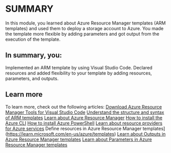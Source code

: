 # SUMMARY

In this module, you learned about Azure Resource Manager templates (ARM templates) and used them to deploy a storage account to Azure. You made the template more flexible by adding parameters and got output from the execution of the template.

## In summary, you:
Implemented an ARM template by using Visual Studio Code.
Declared resources and added flexibility to your template by adding resources, parameters, and outputs.

## Learn more
To learn more, check out the following articles:
[Download Azure Resource Manager Tools for Visual Studio Code](https://marketplace.visualstudio.com/items?itemName=msazurermtools.azurerm-vscode-tools)
[Understand the structure and syntax of ARM templates](https://learn.microsoft.com/en-us/azure/azure-resource-manager/templates/template-syntax)
[Learn about Azure Resource Manager](https://learn.microsoft.com/en-us/azure/azure-resource-manager/management/overview)
[How to install the Azure CLI](https://learn.microsoft.com/en-us/cli/azure/install-azure-cli)
[How to install Azure PowerShell](https://learn.microsoft.com/en-us/powershell/azure/install-az-ps)
[Learn about resource providers for Azure services](https://learn.microsoft.com/en-us/azure/azure-resource-manager/management/azure-services-resource-providers)
Define resources in Azure Resource Manager templates](https://learn.microsoft.com/en-us/azure/templates)
[Learn about Outputs in Azure Resource Manager templates](https://learn.microsoft.com/en-us/azure/azure-resource-manager/templates/template-outputs?tabs=azure-powershell)
[Learn about Parameters in Azure Resource Manager templates](https://learn.microsoft.com/en-us/azure/azure-resource-manager/templates/template-parameters)